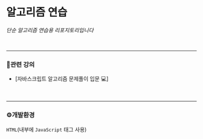 # 알고리즘 연습

*단순 알고리즘 연습용 리포지토리입니다* <br>





<br>

***



### 🔗관련 강의
- [자바스크립트 알고리즘 문제풀이 입문 💻]

<br>

***



### ⚙개발환경
`HTML`(내부에 `JavaScript` 태그 사용)


